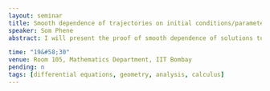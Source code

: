 ```yaml
---
layout: seminar
title: Smooth dependence of trajectories on initial conditions/parameters 
speaker: Som Phene
abstract: I will present the proof of smooth dependence of solutions to initial value problem in Ordinaary Differential Equations (ODEs) on parameters, justify the Variational Equation and reinterpret the problem to give another independent proof using Implicit Function theorem.

time: "19&#58;30"
venue: Room 105, Mathematics Department, IIT Bombay
pending: n
tags: [differential equations, geometry, analysis, calculus]
---
```

